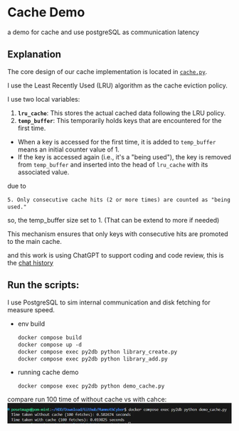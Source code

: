 # Cache Demo
a demo for cache and use postgreSQL as communication latency

## Explanation

The core design of our cache implementation is located in [`cache.py`](/python/src/cache.py). 

I use the Least Recently Used (LRU) algorithm as the cache eviction policy.

I use two local variables:

1. **`lru_cache`**: This stores the actual cached data following the LRU policy.
2. **`temp_buffer`**: This temporarily holds keys that are encountered for the first time. 

- When a key is accessed for the first time, it is added to `temp_buffer` means an initial counter value of 1.
- If the key is accessed again (i.e., it's a "being used"), the key is removed from `temp_buffer` and inserted into the head of `lru_cache` with its associated value.

due to 
```
5. Only consecutive cache hits (2 or more times) are counted as "being used."
```
so, the temp_buffer size set to 1. (That can be extend to more if needed)

This mechanism ensures that only keys with consecutive hits are promoted to the main cache.

and this work is using ChatGPT to support coding and code review, this is the [chat history](./ChatGPT.html)

## Run the scripts:

I use PostgreSQL to sim internal communication and disk fetching for measure speed.

* env build
    ```
    docker compose build
    docker compose up -d
    docker compose exec py2db python library_create.py
    docker compose exec py2db python library_add.py
    ```
* running cache demo
    ```
    docker compose exec py2db python demo_cache.py
    ```

compare run 100 time of without cache vs with cahce:  
![](./output.webp)
